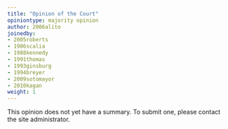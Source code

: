 ```yaml
---
title: "Opinion of the Court"
opiniontype: majority opinion
author: 2006alito
joinedby:
- 2005roberts
- 1986scalia
- 1988kennedy
- 1991thomas
- 1993ginsburg
- 1994breyer
- 2009sotomayor
- 2010kagan
weight: 1
---
```

This opinion does not yet have a summary. To submit one, please contact the site administrator.